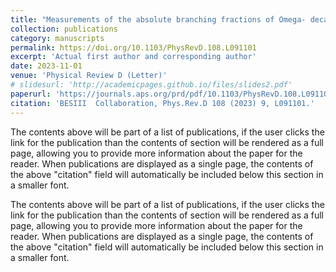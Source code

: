 ```yaml
---
title: "Measurements of the absolute branching fractions of Omega- decays and test of the and Delta I = 1/2 rule"
collection: publications
category: manuscripts
permalink: https://doi.org/10.1103/PhysRevD.108.L091101
excerpt: 'Actual first author and corresponding author'
date: 2023-11-01
venue: 'Physical Review D (Letter)'
# slidesurl: 'http://academicpages.github.io/files/slides2.pdf'
paperurl: 'https://journals.aps.org/prd/pdf/10.1103/PhysRevD.108.L091101'
citation: 'BESIII  Collaboration, Phys.Rev.D 108 (2023) 9, L091101.'
---
```


The contents above will be part of a list of publications, if the user clicks the link for the publication than the contents of section will be rendered as a full page, allowing you to provide more information about the paper for the reader. When publications are displayed as a single page, the contents of the above "citation" field will automatically be included below this section in a smaller font.

The contents above will be part of a list of publications, if the user clicks the link for the publication than the contents of section will be rendered as a full page, allowing you to provide more information about the paper for the reader. When publications are displayed as a single page, the contents of the above "citation" field will automatically be included below this section in a smaller font.
